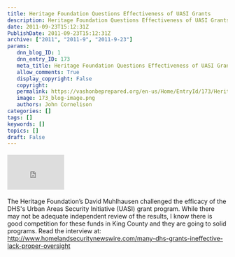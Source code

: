```yaml
---
title: Heritage Foundation Questions Effectiveness of UASI Grants
description: Heritage Foundation Questions Effectiveness of UASI Grants
date: 2011-09-23T15:12:31Z
PublishDate: 2011-09-23T15:12:31Z
archive: ["2011", "2011-9", "2011-9-23"]
params:
   dnn_blog_ID: 1
   dnn_entry_ID: 173
   meta_title: Heritage Foundation Questions Effectiveness of UASI Grants
   allow_comments: True
   display_copyright: False
   copyright: 
   permalink: https://vashonbeprepared.org/en-us/Home/EntryId/173/Heritage-Foundation-Questions-Effectiveness-of-UASI-Grants
   image: 173_blog-image.png
   authors: John Cornelison
categories: []
tags: []
keywords: []
topics: []
draft: False
---
```


<div class="wlWriterHeaderFooter" style="float:none; margin:0px; padding:4px 0px 4px 0px;"><iframe src="http://www.facebook.com/widgets/like.php?href=http://vashoneoc.org/Blogs/VashonPreparedness/tabid/164/EntryId/173/Heritage-Foundation-Questions-Effectiveness-of-UASI-Grants.aspx" scrolling="no" frameborder="0" style="border:none; width:130px; height:80px"></iframe></div><p>The Heritage Foundation’s David Muhlhausen challenged the efficacy of the DHS's Urban Areas Security Initiative (UASI) grant program. While there may not be adequate independent review of the results, I know there is good competition for these funds in King County and they are going to solid programs. Read the interview at: <a title="http://www.homelandsecuritynewswire.com/many-dhs-grants-ineffective-lack-proper-oversight" href="http://www.homelandsecuritynewswire.com/many-dhs-grants-ineffective-lack-proper-oversight">http://www.homelandsecuritynewswire.com/many-dhs-grants-ineffective-lack-proper-oversight</a></p>
